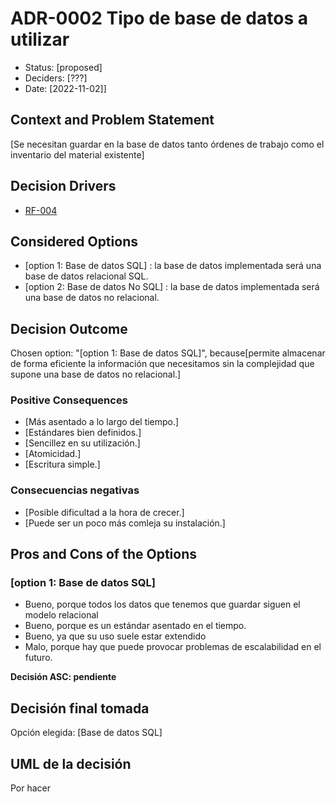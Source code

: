 # ADR-0002 Tipo de base de datos a utilizar

* Status: [proposed]
* Deciders: [???]
* Date: [2022-11-02]] 

## Context and Problem Statement

[Se necesitan guardar en la base de datos tanto órdenes de trabajo como el inventario del material existente]

## Decision Drivers

* [RF-004](../requisitos/RF-004.md)

## Considered Options

* [option 1: Base de datos SQL] : la base de datos implementada será una base de datos relacional SQL.
* [option 2: Base de datos No SQL] : la base de datos implementada será una base de datos no relacional.

## Decision Outcome

Chosen option: "[option 1: Base de datos SQL]", because[permite almacenar de forma eficiente la información que necesitamos sin la complejidad que supone una base de datos no relacional.]

### Positive Consequences <!-- optional -->

* [Más asentado a lo largo del tiempo.]
* [Estándares bien definidos.]
* [Sencillez en su utilización.]
* [Atomicidad.]
* [Escritura simple.]


### Consecuencias negativas <!-- optional -->

* [Posible dificultad a la hora de crecer.]
* [Puede ser un poco más comleja su instalación.]

## Pros and Cons of the Options

### [option 1: Base de datos SQL]

* Bueno, porque todos los datos que tenemos que guardar siguen el modelo relacional
* Bueno, porque es un estándar asentado en el tiempo.
* Bueno, ya que su uso suele estar extendido
* Malo, porque hay que puede provocar problemas de escalabilidad en el futuro.

**Decisión ASC: pendiente**

## Decisión final tomada

Opción elegida: [Base de datos SQL]

## UML de la decisión

Por hacer